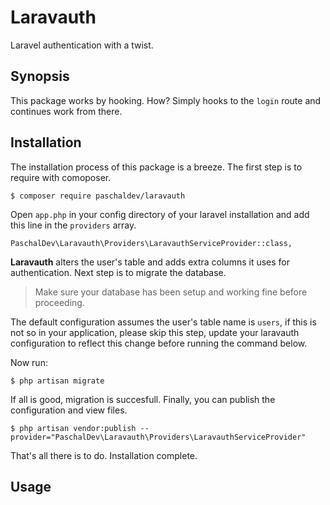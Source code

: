 # Laravauth

Laravel authentication with a twist.

## Synopsis

This package works by hooking. How? Simply hooks to the `login` route and continues work from there.

## Installation

The installation process of this package is a breeze. The first step is to require with comoposer.

```
$ composer require paschaldev/laravauth
```

Open `app.php` in your config directory of your laravel installation and add this line in the `providers` array.

```
PaschalDev\Laravauth\Providers\LaravauthServiceProvider::class,
```

**Laravauth** alters the user's table and adds extra columns it uses for authentication. Next step is to migrate the database.

> Make sure your database has been setup and working fine before proceeding.

The default configuration assumes the user's table name is `users`, if this is not so in your application, please skip this step, update your laravauth configuration to reflect this change before running the command below.

Now run:

```
$ php artisan migrate
```

If all is good, migration is succesfull. Finally, you can publish the configuration and view files.

```
$ php artisan vendor:publish --provider="PaschalDev\Laravauth\Providers\LaravauthServiceProvider"
```

That's all there is to do. Installation complete.

## Usage